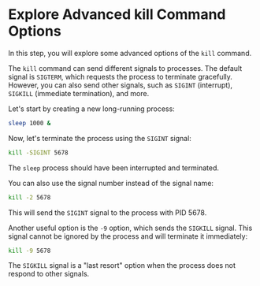 # Explore Advanced kill Command Options

In this step, you will explore some advanced options of the `kill` command.

The `kill` command can send different signals to processes. The default signal is `SIGTERM`, which requests the process to terminate gracefully. However, you can also send other signals, such as `SIGINT` (interrupt), `SIGKILL` (immediate termination), and more.

Let's start by creating a new long-running process:

```bash
sleep 1000 &
```

Now, let's terminate the process using the `SIGINT` signal:

```bash
kill -SIGINT 5678
```

The `sleep` process should have been interrupted and terminated.

You can also use the signal number instead of the signal name:

```bash
kill -2 5678
```

This will send the `SIGINT` signal to the process with PID 5678.

Another useful option is the `-9` option, which sends the `SIGKILL` signal. This signal cannot be ignored by the process and will terminate it immediately:

```bash
kill -9 5678
```

The `SIGKILL` signal is a "last resort" option when the process does not respond to other signals.
